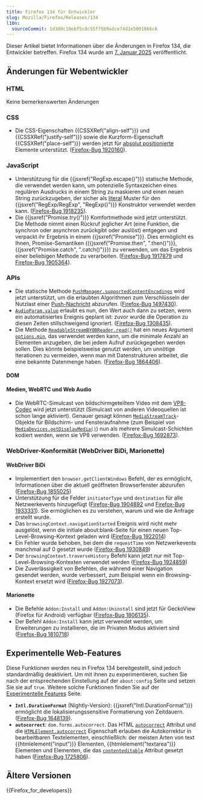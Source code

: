 ```yaml
---
title: Firefox 134 für Entwickler
slug: Mozilla/Firefox/Releases/134
l10n:
  sourceCommit: 1d3d0c10ebf5c8c55f75b9adce74d1e5001866c6
---
```


Dieser Artikel bietet Informationen über die Änderungen in Firefox 134, die Entwickler betreffen. Firefox 134 wurde am [7. Januar 2025](https://whattrainisitnow.com/release/?version=134) veröffentlicht.

## Änderungen für Webentwickler

### HTML

Keine bemerkenswerten Änderungen

### CSS

- Die CSS-Eigenschaften {{CSSXRef("align-self")}} und {{CSSXRef("justify-self")}} sowie die Kurzform-Eigenschaft {{CSSXRef("place-self")}} werden jetzt für [absolut positionierte](/de/docs/Learn_web_development/Core/CSS_layout/Positioning#absolute_positioning) Elemente unterstützt. ([Firefox-Bug 1920160](https://bugzil.la/1920160)).

### JavaScript

- Unterstützung für die {{jsxref("RegExp.escape()")}} statische Methode, die verwendet werden kann, um potenzielle Syntaxzeichen eines regulären Ausdrucks in einem String zu maskieren und einen neuen String zurückzugeben, der sicher als [literal](/de/docs/Web/JavaScript/Reference/Regular_expressions/Literal_character) Muster für den {{jsxref("RegExp/RegExp", "RegExp()")}} Konstruktor verwendet werden kann. ([Firefox-Bug 1918235](https://bugzil.la/1918235)).
- Die {{jsxref("Promise.try()")}} Komfortmethode wird jetzt unterstützt. Die Methode nimmt einen Rückruf jeglicher Art (eine Funktion, die synchron oder asynchron zurückgibt oder auslöst) entgegen und verpackt ihr Ergebnis in einem {{jsxref("Promise")}}. Dies ermöglicht es Ihnen, Promise-Semantiken ({{jsxref("Promise.then", ".then()")}}, {{jsxref("Promise.catch", ".catch()")}}) zu verwenden, um das Ergebnis einer beliebigen Methode zu verarbeiten. ([Firefox-Bug 1917879](https://bugzil.la/1917879) und [Firefox-Bug 1905364](https://bugzil.la/1905364)).

### APIs

- Die statische Methode [`PushManager.supportedContentEncodings`](/de/docs/Web/API/PushManager/supportedContentEncodings_static) wird jetzt unterstützt, um die erlaubten Algorithmen zum Verschlüsseln der Nutzlast einer [Push-Nachricht](/de/docs/Web/API/Push_API) abzurufen. ([Firefox-Bug 1497430](https://bugzil.la/1497430)).
- [`AudioParam.value`](/de/docs/Web/API/AudioParam/value) erlaubt es nun, den Wert auch dann zu setzen, wenn ein automatisiertes Ereignis geplant ist: zuvor wurde die Operation zu diesen Zeiten stillschweigend ignoriert. ([Firefox-Bug 1308435](https://bugzil.la/1308435)).
- Die Methode [`ReadableStreamBYOBReader.read()`](/de/docs/Web/API/ReadableStreamBYOBReader/read) hat ein neues Argument [`options.min`](/de/docs/Web/API/ReadableStreamBYOBReader/read#min), das verwendet werden kann, um die minimale Anzahl an Elementen anzugeben, die bei jedem Aufruf zurückgegeben werden sollen. Dies könnte beispielsweise genutzt werden, um unnötige Iterationen zu vermeiden, wenn man mit Datenstrukturen arbeitet, die eine bekannte Datenmenge haben. ([Firefox-Bug 1864406](https://bugzil.la/1864406)).

#### DOM

#### Medien, WebRTC und Web Audio

- Die WebRTC-Simulcast von bildschirmgeteiltem Video mit dem [VP8-Codec](/de/docs/Web/Media/Guides/Formats/Video_codecs#vp8) wird jetzt unterstützt (Simulcast von anderen Videoquellen ist schon lange aktiviert). Genauer gesagt können [`MediaStreamTrack`](/de/docs/Web/API/MediaStreamTrack)-Objekte für Bildschirm- und Fensteraufnahme (zum Beispiel von [`MediaDevices.getDisplayMedia()`](/de/docs/Web/API/MediaDevices/getDisplayMedia)) nun als mehrere Simulcast-Schichten kodiert werden, wenn sie VP8 verwenden. ([Firefox-Bug 1692873](https://bugzil.la/1692873)).

### WebDriver-Konformität (WebDriver BiDi, Marionette)

#### WebDriver BiDi

- Implementiert den `browser.getClientWindows` Befehl, der es ermöglicht, Informationen über die aktuell geöffneten Browserfenster abzurufen ([Firefox-Bug 1855025](https://bugzil.la/1855025))
- Unterstützung für die Felder `initiatorType` und `destination` für alle Netzwerkevents hinzugefügt ([Firefox-Bug 1904892](https://bugzil.la/1904892) und [Firefox-Bug 1933331](https://bugzil.la/1933331)). Sie ermöglichen es zu verstehen, warum und wie die Anfrage erstellt wurde.
- Das `browsingContext.navigationStarted` Ereignis wird nicht mehr ausgelöst, wenn die initiale about:blank-Seite für einen neuen Top-Level-Browsing-Kontext geladen wird ([Firefox-Bug 1922014](https://bugzil.la/1922014))
- Ein Fehler wurde behoben, bei dem die `requestTime` von Netzwerkevents manchmal auf 0 gesetzt wurde ([Firefox-Bug 1930849](https://bugzil.la/1930849))
- Der `browsingContext.traverseHistory` Befehl kann jetzt nur mit Top-Level-Browsing-Kontexten verwendet werden ([Firefox-Bug 1924859](https://bugzil.la/1924859))
- Die Zuverlässigkeit von Befehlen, die während einer Navigation gesendet werden, wurde verbessert, zum Beispiel wenn ein Browsing-Kontext ersetzt wird ([Firefox-Bug 1927073](https://bugzil.la/1927073)).

#### Marionette

- Die Befehle `Addon:Install` und `Addon:Uninstall` sind jetzt für GeckoView (Firefox für Android) verfügbar ([Firefox-Bug 1806135](https://bugzil.la/1806135)).
- Der Befehl `Addon:Install` kann jetzt verwendet werden, um Erweiterungen zu installieren, die im Privaten Modus aktiviert sind ([Firefox-Bug 1810718](https://bugzil.la/1810718))

## Experimentelle Web-Features

Diese Funktionen werden neu in Firefox 134 bereitgestellt, sind jedoch standardmäßig deaktiviert. Um mit ihnen zu experimentieren, suchen Sie nach der entsprechenden Einstellung auf der `about:config` Seite und setzen Sie sie auf `true`. Weitere solche Funktionen finden Sie auf der [Experimentelle Features](/de/docs/Mozilla/Firefox/Experimental_features) Seite.

- **`Intl.DurationFormat`** (Nightly-Version): {{jsxref("Intl.DurationFormat")}} ermöglicht die lokalisierungssensitive Formatierung von Zeitdauern. ([Firefox-Bug 1648139](https://bugzil.la/1648139)).
- **`autocorrect`**: <code>dom.forms.autocorrect</code>.
  Das HTML [`autocorrect`](/de/docs/Web/HTML/Reference/Global_attributes/autocorrect) Attribut und die [`HTMLElement.autocorrect`](/de/docs/Web/API/HTMLElement/autocorrect) Eigenschaft erlauben die Autokorrektur in bearbeitbaren Textelementen, einschließlich: der meisten Arten von text {{htmlelement("input")}} Elementen, {{htmlelement("textarea")}} Elementen und Elementen, die das [`contenteditable`](/de/docs/Web/HTML/Reference/Global_attributes/contenteditable) Attribut gesetzt haben ([Firefox-Bug 1725806](https://bugzil.la/1725806)).

## Ältere Versionen

{{Firefox_for_developers}}
